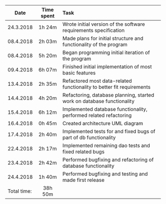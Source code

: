 | Date          | Time spent    | Task                                                                      |
| ------------- |:-------------:| :-------------------------------------------------------------------------|
| 24.3.2018     | 1h 24m        |  Wrote initial version of the software requirements specification         |
| 08.4.2018     | 2h 03m        |  Made plans for initial structure and functionality of the program        |
| 08.4.2018     | 5h 20m        |  Began programming initial iteration of the program                       |
| 09.4.2018     | 6h 07m        |  Finished initial implementation of most basic features                   |
| 13.4.2018     | 2h 35m        |  Refactored most data-related functionality to better fit requirements    |
| 14.4.2018     | 4h 20m        |  Refactoring, database planning, started work on database functionality   |
| 15.4.2018     | 6h 12m        |  Implemented database functionality, performed related refactoring        |
| 16.4.2018     | 0h 45m        |  Created architecture UML diagram                                         |
| 17.4.2018     | 2h 40m        |  Implemented tests for and fixed bugs of part of db functionality         |
| 22.4.2018     | 2h 17m        |  Implemented remaining dao tests and fixed related bugs                   |
| 23.4.2018     | 2h 42m        |  Performed bugfixing and refactoring of database functionality            |
| 24.4.2018     | 1h 40m        |  Performed bugfixing and testing and made first release                   |
|Total time:    | 38h 50m       |
